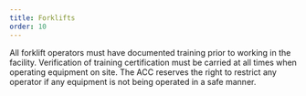 ```yaml
---
title: Forklifts
order: 10
---
```


All forklift operators must have documented training prior to working in the facility. Verification of training certification must be carried at all times when operating equipment on site. The ACC reserves the right to restrict any operator if any equipment is not being operated in a safe manner.
